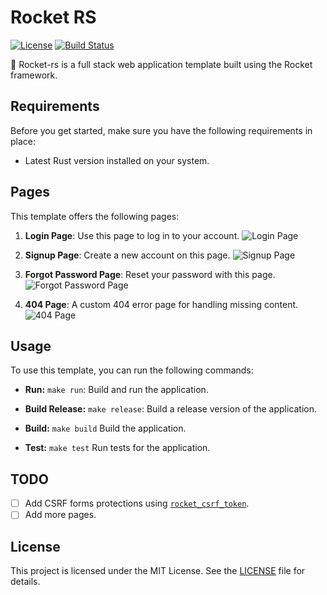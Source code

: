 # Rocket RS

[![License](http://img.shields.io/badge/license-mit-blue.svg?style=flat-square)](LICENSE)
[![Build Status](https://github.com/wiseaidev/rocket-rs/workflows/pr_check/badge.svg)](https://github.com/wiseaidev/rocket-rs/actions)

🚀 Rocket-rs is a full stack web application template built using the Rocket framework.

## Requirements

Before you get started, make sure you have the following requirements in place:

- Latest Rust version installed on your system.

## Pages

This template offers the following pages:

1. **Login Page**: Use this page to log in to your account.
   ![Login Page](https://dev-to-uploads.s3.amazonaws.com/uploads/articles/3wiz4t1th7hr22top553.png)

2. **Signup Page**: Create a new account on this page.
   ![Signup Page](https://dev-to-uploads.s3.amazonaws.com/uploads/articles/rl65gbayzn0lihggjjxy.png)


3. **Forgot Password Page**: Reset your password with this page.
   ![Forgot Password Page](https://dev-to-uploads.s3.amazonaws.com/uploads/articles/v6cw8zxs5uqi5q4jln63.png)

4. **404 Page**: A custom 404 error page for handling missing content.
   ![404 Page](https://dev-to-uploads.s3.amazonaws.com/uploads/articles/v9a6kczu6o002fee5prl.png)

## Usage

To use this template, you can run the following commands:

- **Run:** `make run`: Build and run the application.

- **Build Release:** `make release`: Build a release version of the application.

- **Build:** `make build` Build the application.

- **Test:** `make test` Run tests for the application.

## TODO

- [ ] Add CSRF forms protections using [`rocket_csrf_token`](https://github.com/wiseaidev/rocket_csrf_token).
- [ ] Add more pages.

## License

This project is licensed under the MIT License. See the [LICENSE](LICENSE) file for details.
